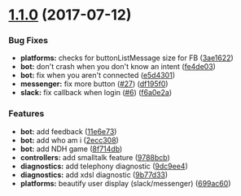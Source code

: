 <a name="1.1.0"></a>
# [1.1.0](https://github.com/ovh-ux/ovh-chatbot/compare/1.0.0...1.1.0) (2017-07-12)


### Bug Fixes

* **platforms:** checks for buttonListMessage size for FB ([3ae1622](https://github.com/ovh-ux/ovh-chatbot/commit/3ae1622))
* **bot:** don't crash when you don't know an intent ([fe4de03](https://github.com/ovh-ux/ovh-chatbot/commit/fe4de03))
* **bot:** fix when you aren't connected ([e5d4301](https://github.com/ovh-ux/ovh-chatbot/commit/e5d4301))
* **messenger:** fix more button ([#27](https://github.com/ovh-ux/ovh-chatbot/issues/27)) ([df195f0](https://github.com/ovh-ux/ovh-chatbot/commit/df195f0))
* **slack:** fix callback when login ([#6](https://github.com/ovh-ux/ovh-chatbot/issues/6)) ([f6a0e2a](https://github.com/ovh-ux/ovh-chatbot/commit/f6a0e2a))

### Features

* **bot:** add feedback ([11e6e73](https://github.com/ovh-ux/ovh-chatbot/commit/11e6e73))
* **bot:** add who am i ([2ecc308](https://github.com/ovh-ux/ovh-chatbot/commit/2ecc308))
* **bot:** add NDH game ([8f714db](https://github.com/ovh-ux/ovh-chatbot/commit/8f714db))
* **controllers:** add smalltalk feature ([9788bcb](https://github.com/ovh-ux/ovh-chatbot/commit/9788bcb))
* **diagnostics:** add telephony diagnostic ([9dc9ee4](https://github.com/ovh-ux/ovh-chatbot/commit/9dc9ee4))
* **diagnostics:** add xdsl diagnostic ([9b77d33](https://github.com/ovh-ux/ovh-chatbot/commit/9b77d))
* **platforms:** beautify user display (slack/messenger) ([699ac60](https://github.com/ovh-ux/ovh-chatbot/commit/699ac60))
